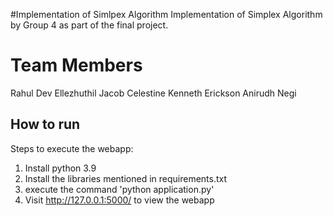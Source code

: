 #Implementation of Simlpex Algorithm
Implementation of Simplex Algorithm by Group 4 as part of the final project.

# Team Members
Rahul Dev Ellezhuthil 
Jacob Celestine 
Kenneth Erickson 
Anirudh Negi

## How to run
Steps to execute the webapp:
1. Install python 3.9
2. Install the libraries mentioned in requirements.txt
3. execute the command 'python application.py'
4. Visit  http://127.0.0.1:5000/ to view the webapp
